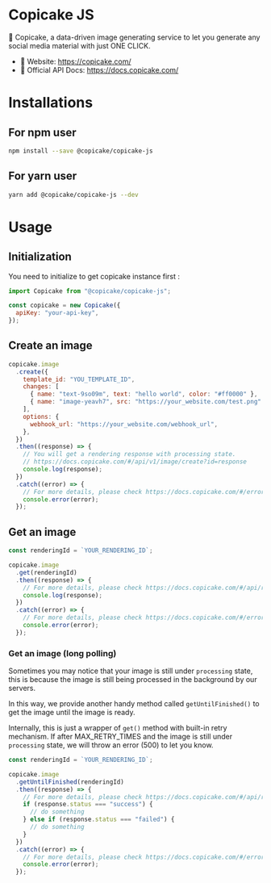 # Copicake JS

🍰 Copicake, a data-driven image generating service to let you generate any social media material with just ONE CLICK.

- 🔗 Website: https://copicake.com/
- 📘 Official API Docs: https://docs.copicake.com/

# Installations

## For npm user

```bash
npm install --save @copicake/copicake-js
```

## For yarn user

```bash
yarn add @copicake/copicake-js --dev
```

# Usage

## Initialization

You need to initialize to get copicake instance first :

```js
import Copicake from "@copicake/copicake-js";

const copicake = new Copicake({
  apiKey: "your-api-key",
});
```

## Create an image

```js
copicake.image
  .create({
    template_id: "YOU_TEMPLATE_ID",
    changes: [
      { name: "text-9so09m", text: "hello world", color: "#ff0000" },
      { name: "image-yeavh7", src: "https://your_website.com/test.png" },
    ],
    options: {
      webhook_url: "https://your_website.com/webhook_url",
    },
  })
  .then((response) => {
    // You will get a rendering response with processing state.
    // https://docs.copicake.com/#/api/v1/image/create?id=response
    console.log(response);
  })
  .catch((error) => {
    // For more details, please check https://docs.copicake.com/#/errors
    console.error(error);
  });
```

## Get an image

```js
const renderingId = `YOUR_RENDERING_ID`;

copicake.image
  .get(renderingId)
  .then((response) => {
    // For more details, please check https://docs.copicake.com/#/api/rendering
    console.log(response);
  })
  .catch((error) => {
    // For more details, please check https://docs.copicake.com/#/errors
    console.error(error);
  });
```

### Get an image (long polling)

Sometimes you may notice that your image is still under `processing` state, this is because the image is still being processed in the background by our servers.

In this way, we provide another handy method called `getUntilFinished()` to get the image until the image is ready.

Internally, this is just a wrapper of `get()` method with built-in retry mechanism. If after MAX_RETRY_TIMES and the image is still under `processing` state, we will throw an error (500) to let you know.

```js
const renderingId = `YOUR_RENDERING_ID`;

copicake.image
  .getUntilFinished(renderingId)
  .then((response) => {
    // For more details, please check https://docs.copicake.com/#/api/rendering
    if (response.status === "success") {
      // do something
    } else if (response.status === "failed") {
      // do something
    }
  })
  .catch((error) => {
    // For more details, please check https://docs.copicake.com/#/errors
    console.error(error);
  });
```
